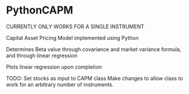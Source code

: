 # PythonCAPM
CURRENTLY ONLY WORKS FOR A SINGLE INSTRUMENT

Capital Asset Pricing Model implemented using Python

Determines Beta value through covariance and market variance formula, and through linear regression

Plots linear regression upon completion

TODO:
Set stocks as input to CAPM class
Make changes to allow class to work for an arbitrary number of instruments.

